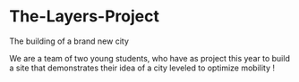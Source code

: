 # The-Layers-Project
The building of a brand new city


We are a team of two young students, who have as project this year to build a site that demonstrates their idea of a city leveled to optimize mobility !
